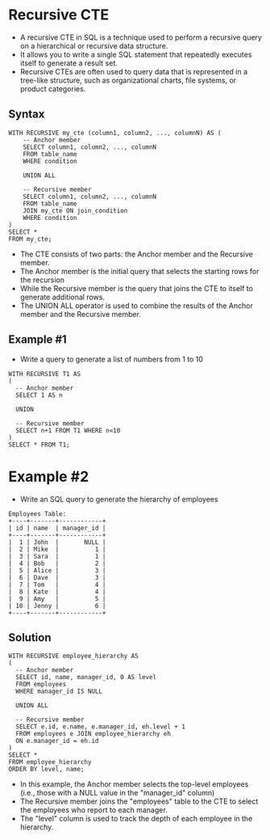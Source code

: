 # Recursive CTE
- A recursive CTE in SQL is a technique used to perform a recursive query on a hierarchical or recursive data structure.
- It allows you to write a single SQL statement that repeatedly executes itself to generate a result set.
- Recursive CTEs are often used to query data that is represented in a tree-like structure, such as organizational charts, file systems, or product categories.

## Syntax
```
WITH RECURSIVE my_cte (column1, column2, ..., columnN) AS (
    -- Anchor member
    SELECT column1, column2, ..., columnN
    FROM table_name
    WHERE condition

    UNION ALL

    -- Recursive member
    SELECT column1, column2, ..., columnN
    FROM table_name
    JOIN my_cte ON join_condition
    WHERE condition
)
SELECT *
FROM my_cte;
```
- The CTE consists of two parts: the Anchor member and the Recursive member.
- The Anchor member is the initial query that selects the starting rows for the recursion
- While the Recursive member is the query that joins the CTE to itself to generate additional rows. 
- The UNION ALL operator is used to combine the results of the Anchor member and the Recursive member.

## Example #1
- Write a query to generate a list of numbers from 1 to 10

```
WITH RECURSIVE T1 AS
(
  -- Anchor member
  SELECT 1 AS n
  
  UNION
  
  -- Recursive member
  SELECT n+1 FROM T1 WHERE n<10
)
SELECT * FROM T1;
```

# Example #2
- Write an SQL query to generate the hierarchy of employees
```
Employees Table:
+----+-------+------------+
| id | name  | manager_id |
+----+-------+------------+
|  1 | John  |       NULL |
|  2 | Mike  |          1 |
|  3 | Sara  |          1 |
|  4 | Bob   |          2 |
|  5 | Alice |          3 |
|  6 | Dave  |          3 |
|  7 | Tom   |          4 |
|  8 | Kate  |          4 |
|  9 | Amy   |          5 |
| 10 | Jenny |          6 |
+----+-------+------------+
```

## Solution
```
WITH RECURSIVE employee_hierarchy AS
(
  -- Anchor member
  SELECT id, name, manager_id, 0 AS level
  FROM employees
  WHERE manager_id IS NULL

  UNION ALL

  -- Recursive member
  SELECT e.id, e.name, e.manager_id, eh.level + 1
  FROM employees e JOIN employee_hierarchy eh 
  ON e.manager_id = eh.id
)
SELECT *
FROM employee_hierarchy
ORDER BY level, name;
```
- In this example, the Anchor member selects the top-level employees (i.e., those with a NULL value in the "manager_id" column)
- The Recursive member joins the "employees" table to the CTE to select the employees who report to each manager.
- The "level" column is used to track the depth of each employee in the hierarchy.

